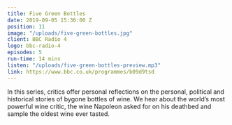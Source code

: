 ```yaml
---
title: Five Green Bottles
date: 2019-09-05 15:36:00 Z
position: 11
image: "/uploads/five-green-bottles.jpg"
client: BBC Radio 4
logo: bbc-radio-4
episodes: 5
run-time: 14 mins
listen: "/uploads/five-green-bottles-preview.mp3"
link: https://www.bbc.co.uk/programmes/b09d9tsd
---
```


In this series, critics offer personal reflections on the personal, political and historical stories of bygone bottles of wine. We hear about the world’s most powerful wine critic, the wine Napoleon asked for on his deathbed and sample the oldest wine ever tasted.